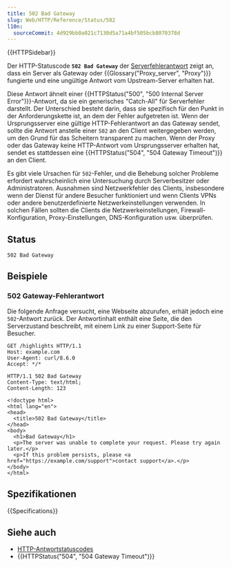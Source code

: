 ```yaml
---
title: 502 Bad Gateway
slug: Web/HTTP/Reference/Status/502
l10n:
  sourceCommit: 4d929bb0a021c7130d5a71a4bf505bcb8070378d
---
```


{{HTTPSidebar}}

Der HTTP-Statuscode **`502 Bad Gateway`** der [Serverfehlerantwort](/de/docs/Web/HTTP/Reference/Status#server_error_responses) zeigt an, dass ein Server als Gateway oder {{Glossary("Proxy_server", "Proxy")}} fungierte und eine ungültige Antwort vom Upstream-Server erhalten hat.

Diese Antwort ähnelt einer {{HTTPStatus("500", "500 Internal Server Error")}}-Antwort, da sie ein generisches "Catch-All" für Serverfehler darstellt. Der Unterschied besteht darin, dass sie spezifisch für den Punkt in der Anforderungskette ist, an dem der Fehler aufgetreten ist. Wenn der Ursprungsserver eine gültige HTTP-Fehlerantwort an das Gateway sendet, sollte die Antwort anstelle einer `502` an den Client weitergegeben werden, um den Grund für das Scheitern transparent zu machen. Wenn der Proxy oder das Gateway keine HTTP-Antwort vom Ursprungsserver erhalten hat, sendet es stattdessen eine {{HTTPStatus("504", "504 Gateway Timeout")}} an den Client.

Es gibt viele Ursachen für `502`-Fehler, und die Behebung solcher Probleme erfordert wahrscheinlich eine Untersuchung durch Serverbesitzer oder Administratoren. Ausnahmen sind Netzwerkfehler des Clients, insbesondere wenn der Dienst für andere Besucher funktioniert und wenn Clients VPNs oder andere benutzerdefinierte Netzwerkeinstellungen verwenden. In solchen Fällen sollten die Clients die Netzwerkeinstellungen, Firewall-Konfiguration, Proxy-Einstellungen, DNS-Konfiguration usw. überprüfen.

## Status

```http
502 Bad Gateway
```

## Beispiele

### 502 Gateway-Fehlerantwort

Die folgende Anfrage versucht, eine Webseite abzurufen, erhält jedoch eine `502`-Antwort zurück. Der Antwortinhalt enthält eine Seite, die den Serverzustand beschreibt, mit einem Link zu einer Support-Seite für Besucher.

```http
GET /highlights HTTP/1.1
Host: example.com
User-Agent: curl/8.6.0
Accept: */*
```

```http
HTTP/1.1 502 Bad Gateway
Content-Type: text/html;
Content-Length: 123

<!doctype html>
<html lang="en">
<head>
  <title>502 Bad Gateway</title>
</head>
<body>
  <h1>Bad Gateway</h1>
  <p>The server was unable to complete your request. Please try again later.</p>
  <p>If this problem persists, please <a href="https://example.com/support">contact support</a>.</p>
</body>
</html>
```

## Spezifikationen

{{Specifications}}

## Siehe auch

- [HTTP-Antwortstatuscodes](/de/docs/Web/HTTP/Reference/Status)
- {{HTTPStatus("504", "504 Gateway Timeout")}}

